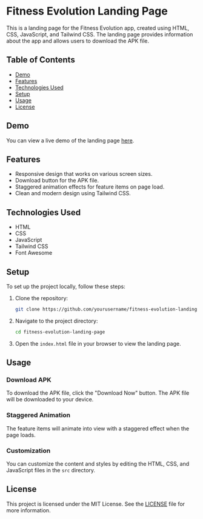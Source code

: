 # Fitness Evolution Landing Page

This is a landing page for the Fitness Evolution app, created using HTML, CSS, JavaScript, and Tailwind CSS. The landing page provides information about the app and allows users to download the APK file.

## Table of Contents

- [Demo](#demo)
- [Features](#features)
- [Technologies Used](#technologies-used)
- [Setup](#setup)
- [Usage](#usage)
- [License](#license)

## Demo

You can view a live demo of the landing page [here](#).

## Features

- Responsive design that works on various screen sizes.
- Download button for the APK file.
- Staggered animation effects for feature items on page load.
- Clean and modern design using Tailwind CSS.

## Technologies Used

- HTML
- CSS
- JavaScript
- Tailwind CSS
- Font Awesome

## Setup

To set up the project locally, follow these steps:

1. Clone the repository:
    ```sh
    git clone https://github.com/yourusername/fitness-evolution-landing-page.git
    ```

2. Navigate to the project directory:
    ```sh
    cd fitness-evolution-landing-page
    ```

3. Open the `index.html` file in your browser to view the landing page.

## Usage

### Download APK

To download the APK file, click the "Download Now" button. The APK file will be downloaded to your device.

### Staggered Animation

The feature items will animate into view with a staggered effect when the page loads.

### Customization

You can customize the content and styles by editing the HTML, CSS, and JavaScript files in the `src` directory.

## License

This project is licensed under the MIT License. See the [LICENSE](LICENSE) file for more information.